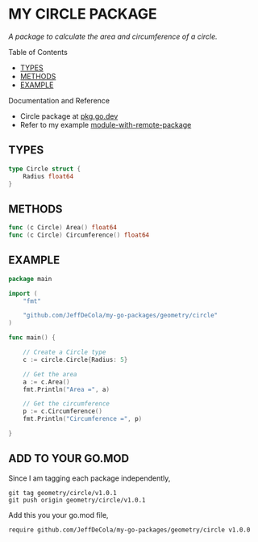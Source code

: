# MY CIRCLE PACKAGE

_A package to calculate the area and circumference of a circle._

Table of Contents

* [TYPES](https://github.com/JeffDeCola/my-go-packages/tree/master/geometry/circle#types)
* [METHODS](https://github.com/JeffDeCola/my-go-packages/tree/master/geometry/circle#methods)
* [EXAMPLE](https://github.com/JeffDeCola/my-go-packages/tree/master/geometry/circle#example)

Documentation and Reference

* Circle package at
  [pkg.go.dev](https://pkg.go.dev/github.com/JeffDeCola/my-go-packages/geometry/circle)
* Refer to my example
  [module-with-remote-package](https://github.com/JeffDeCola/my-go-examples/tree/master/modules-and-packages/module-with-remote-package)

## TYPES

```go
type Circle struct {
    Radius float64
}
```

## METHODS

```go
func (c Circle) Area() float64
func (c Circle) Circumference() float64
```

## EXAMPLE

```go
package main

import (
    "fmt"

    "github.com/JeffDeCola/my-go-packages/geometry/circle"
)

func main() {

    // Create a Circle type
    c := circle.Circle{Radius: 5}

    // Get the area
    a := c.Area()
    fmt.Println("Area =", a)

    // Get the circumference
    p := c.Circumference()
    fmt.Println("Circumference =", p)

}
```

## ADD TO YOUR GO.MOD

Since I am tagging each package independently,

```text
git tag geometry/circle/v1.0.1
git push origin geometry/circle/v1.0.1
```

Add this you your go.mod file,

```text
require github.com/JeffDeCola/my-go-packages/geometry/circle v1.0.0
```
